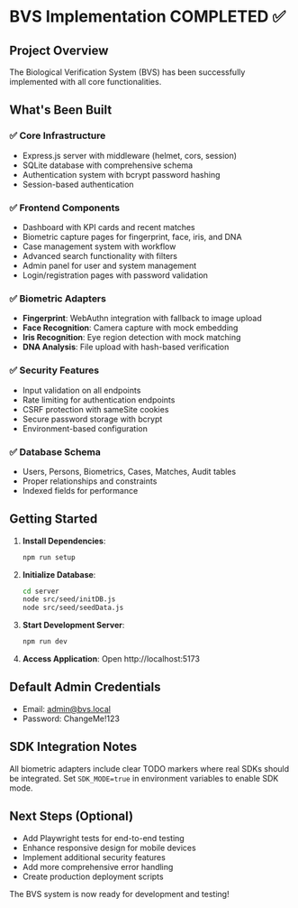# BVS Implementation COMPLETED ✅

## Project Overview
The Biological Verification System (BVS) has been successfully implemented with all core functionalities.

## What's Been Built

### ✅ Core Infrastructure
- Express.js server with middleware (helmet, cors, session)
- SQLite database with comprehensive schema
- Authentication system with bcrypt password hashing
- Session-based authentication

### ✅ Frontend Components
- Dashboard with KPI cards and recent matches
- Biometric capture pages for fingerprint, face, iris, and DNA
- Case management system with workflow
- Advanced search functionality with filters
- Admin panel for user and system management
- Login/registration pages with password validation

### ✅ Biometric Adapters
- **Fingerprint**: WebAuthn integration with fallback to image upload
- **Face Recognition**: Camera capture with mock embedding
- **Iris Recognition**: Eye region detection with mock matching
- **DNA Analysis**: File upload with hash-based verification

### ✅ Security Features
- Input validation on all endpoints
- Rate limiting for authentication endpoints
- CSRF protection with sameSite cookies
- Secure password storage with bcrypt
- Environment-based configuration

### ✅ Database Schema
- Users, Persons, Biometrics, Cases, Matches, Audit tables
- Proper relationships and constraints
- Indexed fields for performance

## Getting Started

1. **Install Dependencies**:
   ```bash
   npm run setup
   ```

2. **Initialize Database**:
   ```bash
   cd server
   node src/seed/initDB.js
   node src/seed/seedData.js
   ```

3. **Start Development Server**:
   ```bash
   npm run dev
   ```

4. **Access Application**:
   Open http://localhost:5173

## Default Admin Credentials
- Email: admin@bvs.local
- Password: ChangeMe!123

## SDK Integration Notes
All biometric adapters include clear TODO markers where real SDKs should be integrated. Set `SDK_MODE=true` in environment variables to enable SDK mode.

## Next Steps (Optional)
- Add Playwright tests for end-to-end testing
- Enhance responsive design for mobile devices
- Implement additional security features
- Add more comprehensive error handling
- Create production deployment scripts

The BVS system is now ready for development and testing!
